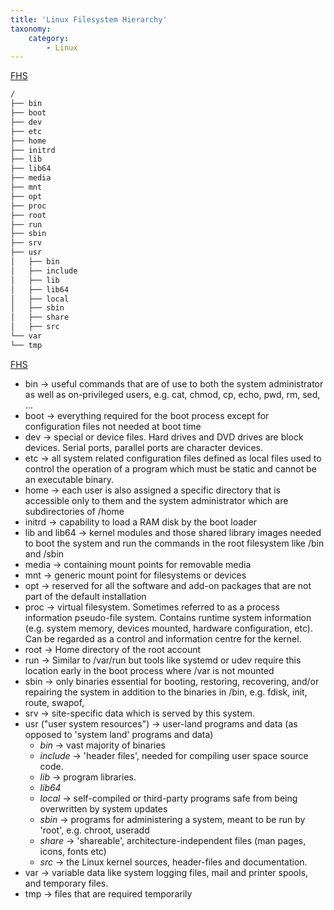 ```yaml
---
title: 'Linux Filesystem Hierarchy'
taxonomy:
    category:
        - Linux
---
```


[FHS](https://www.tldp.org/LDP/Linux-Filesystem-Hierarchy/html/)
```bash
/
├── bin
├── boot
├── dev
├── etc
├── home
├── initrd
├── lib
├── lib64
├── media
├── mnt
├── opt
├── proc
├── root
├── run
├── sbin
├── srv 
├── usr 
│   ├── bin 
│   ├── include 
│   ├── lib 
│   ├── lib64
│   ├── local 
│   ├── sbin 
│   ├── share 
│   ├── src 
└── var 
└── tmp 
```

[FHS](https://www.tldp.org/LDP/Linux-Filesystem-Hierarchy/html/)
- bin &rarr; useful commands that are of use to both the system administrator as well as on-privileged users, e.g. cat, chmod, cp, echo, pwd, rm, sed, ...
- boot &rarr; everything required for the boot process except for configuration files not needed at boot time
- dev &rarr; special or device files. Hard drives and DVD drives are block devices. Serial ports, parallel ports are character devices.
- etc &rarr; all system related configuration files defined as local files used to control the operation of a program which must be static and cannot be an executable binary.
- home &rarr; each user is also assigned a specific directory that is accessible only to them and the system administrator which are subdirectories of /home
- initrd &rarr; capability to load a RAM disk by the boot loader
- lib and lib64 &rarr; kernel modules and those shared library images needed to boot the system and run the commands in the root filesystem like /bin and /sbin
- media &rarr; containing mount points for removable media
- mnt &rarr; generic mount point for filesystems or devices
- opt &rarr; reserved for all the software and add-on packages that are not part of the default installation
- proc &rarr; virtual filesystem. Sometimes referred to as a process information pseudo-file system. Contains runtime system information (e.g. system memory, devices mounted, hardware configuration, etc). Can be regarded as a control and information centre for the kernel. 
- root &rarr; Home directory of the root account
- run &rarr; Similar to /var/run but tools like systemd or udev require this location early in the boot process where /var is not mounted 
- sbin &rarr; only binaries essential for booting, restoring, recovering, and/or repairing the system in addition to the binaries in /bin, e.g. fdisk, init, route, swapof, 
- srv &rarr; site-specific data which is served by this system.
- usr  ("user system resources") &rarr; user-land programs and data (as opposed to 'system land' programs and data)
    - *bin*  &rarr; vast majority of binaries
    - *include* &rarr; 'header files', needed for compiling user space source code.
    - *lib* &rarr; program libraries.
    - *lib64*
    - *local* &rarr; self-compiled or third-party programs safe from being overwritten by system updates
    - *sbin* &rarr; programs for administering a system, meant to be run by 'root', e.g. chroot, useradd
    - *share* &rarr; 'shareable', architecture-independent files (man pages, icons, fonts etc)
    - *src* &rarr; the Linux kernel sources, header-files and documentation.
- var &rarr; variable data like system logging files, mail and printer spools, and temporary files.
- tmp &rarr; files that are required temporarily